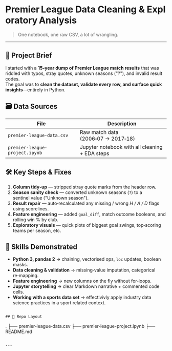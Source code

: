 # Premier League Data Cleaning & Exploratory Analysis

> One notebook, one raw CSV, a lot of wrangling.

---

## 📑 Project Brief

I started with a **15‑year dump of Premier League match results** that was riddled with typos, stray quotes, unknown seasons ("?"), and invalid result codes.\
The goal was to **clean the dataset, validate every row, and surface quick insights**—entirely in Python.

## 🗃️ Data Sources

| File                           | Description                                    |
| ------------------------------ | ---------------------------------------------- |
| `premier‑league‑data.csv`      | Raw match data (2006‑07 → 2017‑18)             |
| `premier‑league-project.ipynb` | Jupyter notebook with all cleaning + EDA steps |

## 🛠️ Key Steps & Fixes

1. **Column tidy‑up** — stripped stray quote marks from the header row.
2. **Season sanity check** — converted unknown seasons (`?`) to a sentinel value ("Unknown season").
3. **Result repair** — auto‑recalculated any missing / wrong _H / A / D_ flags using scorelines.
4. **Feature engineering** — added `goal_diff`, match outcome booleans, and rolling win % by club.
5. **Exploratory visuals** — quick plots of biggest goal swings, top‑scoring teams per season, etc.

## 🚀 Skills Demonstrated

- **Python 3, pandas 2** → chaining, vectorised ops, `loc` updates, boolean masks.
- **Data cleaning & validation** → missing‑value imputation, categorical re‑mapping.
- **Feature engineering** → new columns on the fly without for‑loops.
- **Jupyter storytelling** → clear Markdown narrative + commented code cells.
- **Working with a sports data set** → effectivivly apply industry data science practices in a sport related context.

```

## 📂 Repo Layout

```

.
├── premier‑league‑data.csv
├── premier‑league-project.ipynb
├── README.md

```

---
```

